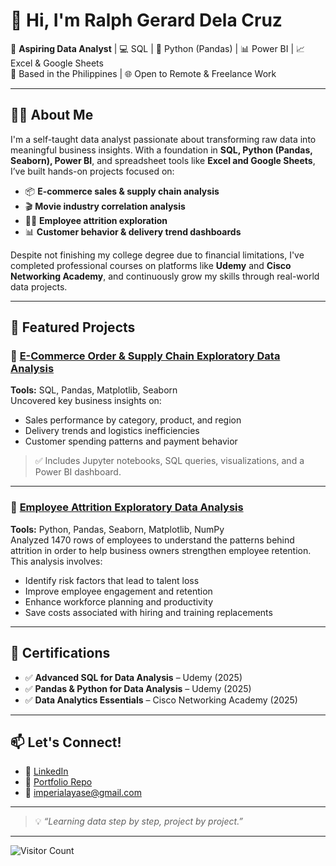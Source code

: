 # 👋 Hi, I'm Ralph Gerard Dela Cruz

🎯 **Aspiring Data Analyst** | 💻 SQL | 🐍 Python (Pandas) | 📊 Power BI | 📈 Excel & Google Sheets  
📍 Based in the Philippines | 🌐 Open to Remote & Freelance Work

---

## 👨‍💻 About Me

I'm a self-taught data analyst passionate about transforming raw data into meaningful business insights. With a foundation in **SQL, Python (Pandas, Seaborn), Power BI**, and spreadsheet tools like **Excel and Google Sheets**, I’ve built hands-on projects focused on:

- 📦 **E-commerce sales & supply chain analysis**
- 🎬 **Movie industry correlation analysis**
- 🧑‍💼 **Employee attrition exploration**
- 📊 **Customer behavior & delivery trend dashboards**

Despite not finishing my college degree due to financial limitations, I've completed professional courses on platforms like **Udemy** and **Cisco Networking Academy**, and continuously grow my skills through real-world data projects.

---

## 📁 Featured Projects

### 🔹 [E-Commerce Order & Supply Chain Exploratory Data Analysis](https://github.com/cartiace0004/Portfolio/tree/main/E-Commerce-Order-Supply-Chain-Analysis)
**Tools:** SQL, Pandas, Matplotlib, Seaborn  
Uncovered key business insights on:
- Sales performance by category, product, and region  
- Delivery trends and logistics inefficiencies  
- Customer spending patterns and payment behavior

> ✅ Includes Jupyter notebooks, SQL queries, visualizations, and a Power BI dashboard.

---

### 🔹 [Employee Attrition Exploratory Data Analysis](https://github.com/cartiace0004/Portfolio/blob/main/Employee-Attrition-Exploratory-Analysis-Project.ipynb)
**Tools:** Python, Pandas, Seaborn, Matplotlib, NumPy  
Analyzed 1470 rows of employees to understand the patterns behind attrition in order to help business owners strengthen employee retention. This analysis involves:
- Identify risk factors that lead to talent loss
- Improve employee engagement and retention
- Enhance workforce planning and productivity
- Save costs associated with hiring and training replacements

---

## 📜 Certifications

- ✅ **Advanced SQL for Data Analysis** – Udemy (2025)  
- ✅ **Pandas & Python for Data Analysis** – Udemy (2025)  
- ✅ **Data Analytics Essentials** – Cisco Networking Academy (2025)

---

## 📫 Let's Connect!

- 🔗 [LinkedIn](https://www.linkedin.com/in/ralph-gerard-dela-cruz-b01091259/)
- 💼 [Portfolio Repo](https://github.com/cartiace0004/Portfolio)
- 📧 imperialayase@gmail.com

---

> 💡 *“Learning data step by step, project by project.”*

---
![Visitor Count](https://visitor-badge.laobi.icu/badge?page_id=cartiace0004.Portfolio)
